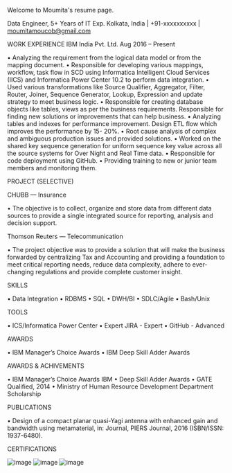 Welcome to Moumita's resume page.

Data Engineer, 5+ Years of IT Exp.
Kolkata, India | +91-xxxxxxxxxx | moumitamoucob@gmail.com

WORK EXPERIENCE
IBM India Pvt. Ltd.
Aug 2016 – Present

•	Analyzing the requirement from the logical data model or from the mapping document. 
•	Responsible for developing various mappings, workflow, task flow in SCD using Informatica Intelligent Cloud Services (IICS) and Informatica Power Center 10.2 to perform data integration. 
•	Used various transformations like Source Qualifier, Aggregator, Filter, Router, Joiner, Sequence Generator, Lookup, Expression and update strategy to meet business logic. 
•	Responsible for creating database objects like tables, views as per the business requirements. Responsible for finding new solutions or improvements that can help business. 
•	Analyzing tables and indexes for performance improvement. Design ETL flow which improves the performance by 15- 20%. 
•	Root cause analysis of complex and ambiguous production issues and provided solutions. 
•	Worked on the shared key sequence generation for uniform sequence key value across all the source systems for Over Night and Real Time data. 
•	Responsible for code deployment using GitHub. 
•	Providing training to new or junior team members and monitoring them.

PROJECT (SELECTIVE)

CHUBB — Insurance 

•	The objective is to collect, organize and store data from different data sources to provide a single integrated source for reporting, analysis and decision support.

Thomson Reuters — Telecommunication

•	The project objective was to provide a solution that will make the business forwarded by centralizing Tax and Accounting and providing a foundation to meet critical reporting needs, reduce data complexity, adhere to ever-changing regulations and provide complete customer insight.

SKILLS

•	Data Integration 
•	RDBMS 
•	SQL 
•	DWH/BI 
•	SDLC/Agile 
•	Bash/Unix

TOOLS

•	ICS/Informatica Power Center
•	Expert JIRA - Expert 
•	GitHub - Advanced

AWARDS

•	IBM Manager’s Choice Awards 
•	IBM Deep Skill Adder Awards

AWARDS & ACHIVEMENTS

•	IBM Manager’s Choice Awards IBM 
•	Deep Skill Adder Awards 
•	GATE Qualified, 2014 
•	Ministry of Human Resource Development Department Scholarship

PUBLICATIONS

•	Design of a compact planar quasi-Yagi antenna with enhanced gain and bandwidth using metamaterial, in: Journal, PIERS Journal, 2016 (ISBN/ISSN: 1937-6480).

CERTIFICATIONS

![image](https://github.com/moumita-de/dummywebsite/assets/145857739/e964a02f-862b-46fa-b808-882bcc1d7eb2)
![image](https://github.com/moumita-de/dummywebsite/assets/145857739/4fa32d36-3170-434f-be47-8376042cd447)
![image](https://github.com/moumita-de/dummywebsite/assets/145857739/462a5122-919b-42b0-b20b-bf30c3aafd3b)
